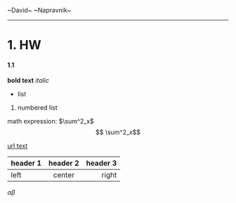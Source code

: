 ~David~ ~Napravnik~

-----
# 1. HW

#### 1.1

**bold text**
*italic*
- list
1. numbered list

math expression: $\sum^2_x$
$$ \sum^2_x$$

[url text](url-link.com)

| header 1 | header 2 | header 3 |
| :------- | :------: | -------: |
| left     | center   | right    | 

$\alpha \beta$

